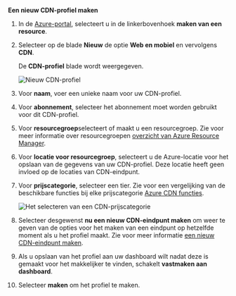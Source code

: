 **Een nieuw CDN-profiel maken**

1. In de [Azure-portal](https://portal.azure.com), selecteert u in de linkerbovenhoek **maken van een resource**.
    
2. Selecteer op de blade **Nieuw** de optie **Web en mobiel** en vervolgens **CDN**.
   
    De **CDN-profiel** blade wordt weergegeven.
   
    ![Nieuw CDN-profiel](./media/cdn-create-profile/new-cdn-profile-include.png)
3. Voor **naam**, voer een unieke naam voor uw CDN-profiel.
    
4. Voor **abonnement**, selecteer het abonnement moet worden gebruikt voor dit CDN-profiel.
   
5. Voor **resourcegroep**selecteert of maakt u een resourcegroep. Zie voor meer informatie over resourcegroepen [overzicht van Azure Resource Manager](../articles/azure-resource-manager/resource-group-overview.md#resource-groups).
    
6. Voor **locatie voor resourcegroep**, selecteert u de Azure-locatie voor het opslaan van de gegevens van uw CDN-profiel. Deze locatie heeft geen invloed op de locaties van CDN-eindpunt.
    
7. Voor **prijscategorie**, selecteer een tier. Zie voor een vergelijking van de beschikbare functies bij elke prijscategorie [Azure CDN functies](../articles/cdn/cdn-overview.md#azure-cdn-features).
   
    ![Het selecteren van een CDN-prijscategorie](./media/cdn-create-profile/cdn-choose-sku-include.png)

8. Selecteer desgewenst **nu een nieuw CDN-eindpunt maken** om weer te geven van de opties voor het maken van een eindpunt op hetzelfde moment als u het profiel maakt. Zie voor meer informatie [een nieuw CDN-eindpunt maken](../articles/cdn/cdn-create-new-endpoint.md#create-a-new-cdn-endpoint).
   
9. Als u opslaan van het profiel aan uw dashboard wilt nadat deze is gemaakt voor het makkelijker te vinden, schakelt **vastmaken aan dashboard**.
    
10. Selecteer **maken** om het profiel te maken. 

